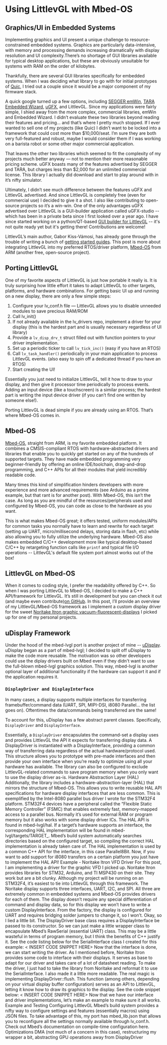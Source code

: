 # Using LittlevGL with Mbed-OS

## Graphics/UI in Embedded Systems

Implementing graphics and UI present a unique challenge to resource-constrained embedded systems. Graphics are particularly data-intensive, with memory and processing demands increasing dramatically with display resolution and UI complexity.There’s no shortage of GUI libraries available for typical desktop applications, but these are obviously unsuitable for systems with RAM on the order of kilobytes.

Thankfully, there are several GUI libraries specifically for embedded systems. When I was deciding what library to go with for initial prototypes of [Quic](www.quic.ly), I tried out a couple since it would be a major component of my firmware stack.

A quick google turned up a few options, including [SEGGER emWin](https://www.segger.com/products/user-interface/emwin/), [TARA Embedded Wizard](https://www.embedded-wizard.de/), [uGFX](https://ugfx.io/), and LittlevGL. Since my applications were fairly simple, I shied away from the more complex, commercial libraries, emWin and Embedded Wizard. I didn’t evaluate these two libraries beyond reading their features and pricing… and that’s where I pretty much stopped. If I ever wanted to sell one of my projects (like Quic) I didn’t want to be locked into a framework that could cost more than $10,000/seat. I’m sure they are both very full-featured and robust, maybe I would consider them if I was working on a barista robot or some other major commercial application.

That leaves the other two libraries which seemed to fit the complexity of my projects much better anyway — not to mention their more reasonable pricing scheme.
uGFX boasts many of the features advertised by SEGGER and TARA, but charges less than $2,000 for an unlimited commercial license. This library I actually did download and start to play around with in it’s nifty simulator. 


Ultimately, I didn’t see much difference between the features uGFX and LittlevGL advertised. And since LittlevGL is completely free (even for commercial use) I decided to give it a shot. I also like contributing to open-source projects so it’s a win-win. One of the only advantages uGFX advertised over LittlevGL is a GUI-builder application called uGFX-studio -- which has been in a private beta since I first looked over a year ago. I have since started working on a python/QT-based [GUI builder for LittlevGL](https://github.com/littlevgl/lv_gui_builder/tree/initial-development) -- it's not quite ready yet but it's getting there! Contributions are welcome!

LittlevGL’s main author, Gabor Kiss-Vámosi, has already gone through the trouble of writing a bunch of [getting started guides](https://littlevgl.com/get-started). This post is more about integrating LittlevGL into my preferred RTOS/driver platform, [Mbed-OS](https://www.mbed.com/en/platform/mbed-os/) from ARM (another free, open-source project).


## Porting LittlevGL

One of my favorite aspects of LittlevGL is just how portable it really is. It is truly surprising how little effort it takes to adapt LittlevGL to other targets, platforms, and hardware combinations. For getting basic UI up and running on a new display, there are only a few simple steps:

1.	Configure your lv_conf.h file — LittlevGL allows you to disable unneeded modules to save precious RAM/ROM
2.	Call lv_init()
3.	If not already available in the lv_drivers repo, implement a driver for your display (this is the hardest part and is usually necessary regardless of UI library)
4.	Provide a `lv_disp_drv_t` struct filled out with function pointers to your driver implementation.
5.	Set up a periodic ticker to call `lv_tick_inc()` (easy if you have an RTOS)
6.	Call `lv_task_handler()` periodically in your main application to process LittlevGL events. (also easy to spin off a dedicated thread if you have an RTOS)
7.	Start creating the UI!

Essentially you just need to initialize LittlevGL, tell it how to draw to your display, and then give it processor time periodically to process events. Adding an input device (like a touchscreen) is a similar process; the hardest part is writing the input device driver (if you can’t find one written by someone else!).

Porting LittlevGL is dead simple if you are already using an RTOS. That’s where Mbed-OS comes in.

## Mbed-OS

[Mbed-OS](https://www.mbed.com/en/platform/mbed-os/), straight from ARM, is my favorite embedded platform. It combines a CMSIS-compliant RTOS with hardware-abstracted drivers and libraries that enable you to quickly get started on any of the hundreds of supported targets. They have made embedded programming very beginner-friendly by offering an online IDE/toolchain, drag-and-drop programming, and C++ APIs for all their modules that yield incredibly readable code. 

Many times this kind of simplification hinders developers with more experience and more advanced requirements (see Arduino as a prime example, but that rant is for another post). With Mbed-OS, this isn’t the case. As long as you are mindful of the resources/peripherals used and configured by Mbed-OS, you can code as close to the hardware as you want. 

This is what makes Mbed-OS great; it offers tested, uniform modules/APIs for common tasks you normally have to learn and rewrite for each target (setting up UART, micro/millisecond delays, storing data in flash, etc) while also allowing you to fully utilize the underlying hardware. Mbed-OS also makes embedded C/C++ development more like typical desktop-based C/C++ by retargeting function calls like `printf` and typical file I/O operations -- LittlevGL's default file system port almost works out of the box!

## LittlevGL on Mbed-OS

When it comes to coding style, I prefer the readability offered by C++. So when I was porting LittlevGL to Mbed-OS, I decided to make a C++ API/framework for LittlevGL. It’s still in development but you can check it out (and maybe even contribute)[on GitHub](https://github.com/AGlass0fMilk/mbed-lvgl). In this post, I’ll provide an overview of my LittlevGL/Mbed-OS framework as I implement a custom display driver for the sweet [Noritake Itron graphic vacuum-fluorescent-displays](https://youtu.be/4J73IhPjz5U) I picked up for one of my personal projects.

## uDisplay Framework

Under the hood of the mbed-lvgl port is another project of mine -- [uDisplay](https://github.com/AGlass0fMilk/uDisplay). uDisplay began as a part of mbed-lvgl; I decided to split off uDisplay to make the code more reusable. The motivation was so other developers could use the diplay drivers built on Mbed even if they didn't want to use the full-blown mbed-lvgl graphics solution. This way, mbed-lvgl is another optional layer of additional functionality if the hardware can support it and if the application requires it.

### `DisplayDriver and DisplayInterface`

In many cases, a display supports multiple interfaces for transferring framebuffer/command data (UART, SPI, MIPI-DSI, i8080 Parallel… the list goes on). Oftentimes the data/commands being transferred are the same!

To account for this, uDisplay has a few abstract parent classes. Specifically, `DisplayDriver` and `DisplayInterface`. 

Essentially, a `DisplayDriver` encapsulates the command-set a display uses and provides LittlevGL the API it expects for transferring display data. A DisplayDriver is instantiated with a DisplayInterface, providing a common way of transferring data regardless of the actual hardware/protocol used. This structure allows you to prototype with pre-made interfaces and then provide your own interface when you’re ready to optimize using all your hardware has available. The library can also be configured to exclude LittlevGL-related commands to save program memory when you only want to use the display driver as-is.
Hardware Abstraction Layer (HAL)
Additionally, the library includes a hardware-abstraction-layer (HAL) that mirrors the structure of Mbed-OS. This allows you to write reusable HAL API specifications for hardware display interfaces that are less common. This is exemplified by the Intel-8080 parallel bus driver I wrote for the STM32F4 platform. STM32F4 devices have a peripheral called the “Flexible Static Memory Controller” (FSMC) that enables extremely fast, memory-mapped access to a parallel bus. Normally it’s used for external RAM or program memory but it also works with some display driver ICs.
The HAL API is found in mbed-lvgl/hal. If a target’s hardware supports an interface, the corresponding HAL implementation will be found in mbed-lvgl/targets/TARGET_<XXX>. Mbed’s build system automatically searches directories based on the configured target, so compiling the correct HAL implementation is already taken care of. The HAL implementation is used by a common C++ API for the interface, in this case Parallel8Bit. Now, if you want to add support for i8080 transfers on a certain platform you just have to implement the HAL API!
Example - Noritake Itron VFD Driver
For this post, I am implementing a driver for the graphic VFD I picked up. Noritake Itron provides libraries for STM32, Arduino, and TI MSP430 on their site. They work but are a bit clunky. Although my project will be running on an STM32F4, it’s easiest to tie into LittlevGL through this framework.
The Noritake display supports three interfaces, UART, I2C, and SPI. All three are extremely common in embedded systems and Mbed-OS provides drivers for each of them. The display doesn’t require any special differentiation of command and display data, so for this display we won’t have to write a custom DisplayInterface. From the factory, the display is configured for UART and requires bridging solder jumpers to change it, so I won’t.
Okay, so I lied a little bit. The DisplayDriver base class requires a DisplayInterface be passed to its constructor. So we can just make a little wrapper class to encapsulate Mbed’s RawSerial (essential UART) class. This may be a little wasteful in terms of program memory, but I think the benefits of C++ justify it. See the code listing below for the SerialInterface class I created for this example:
< INSERT CODE SNIPPET HERE>
Now that the interface is done, we can start writing the driver. As I mentioned before, Noritake Itron provides some code to interface with their displays. It serves as base to adapt for our driver and takes care of a lot of datasheet reading.
To make the driver, I just had to take the library from Noritake and reformat it to use the SerialInterface. I also made it a little more readable. The real magic is implementing DisplayDriver::flush. This function (among others, depending on your virtual display buffer configuration) serves as an API to LittlevGL, letting it know how to draw its graphics to the display. See the code snippet below:
< INSERT CODE SNIPPET HERE>
Now that we have our interface and driver implementations, let’s make an example to make sure it all works.
Example and Testing
Configuring LittlevGL
Mbed’s build system provides a nifty way to configure settings and features (essentially macros) using JSON files. To take advantage of this, my port has mbed_lib.json that allows you to reconfigure all the settings normally available through lv_conf.h. Check out Mbed’s documentation on compile-time configuration here.
Optimizations
DMA (not much of a concern in this case), restructuring my wrapper a bit, abstracting GPU operations away from DisplayDriver
